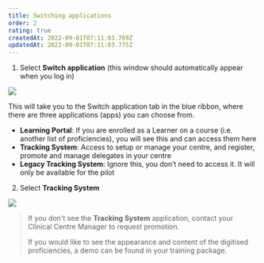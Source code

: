 ```yaml
---
title: Switching applications
order: 2
rating: true
createdAt: 2022-09-01T07:11:03.769Z
updatedAt: 2022-09-01T07:11:03.775Z
---
```

1. Select **Switch application** (this window should automatically appear when you log in)



![](/img/ad-1-11-Switching.jpg)

This will take you to the Switch application tab in the blue ribbon, where there are three applications (apps) you can choose from.

* **Learning Portal**: If you are enrolled as a Learner on a course (i.e. another list of proficiencies), you will see this and can access them here
* **Tracking System**: Access to setup or manage your centre, and register, promote and manage delegates in your centre
* **Legacy Tracking System**: Ignore this, you don’t need to access it. It will only be available for the pilot

2. Select **Tracking System**

![](/img/ad-1-12-Logging-in.jpg)

> If you don't see the **Tracking System** application, contact your Clinical Centre Manager to request promotion.
>
> If you would like to see the appearance and content of the digitised proficiencies, a demo can be found in your training package.